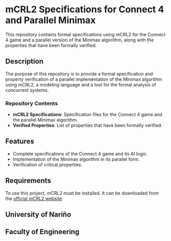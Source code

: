 # mCRL2 Specifications for Connect 4 and Parallel Minimax

This repository contains formal specifications using mCRL2 for the Connect 4 game and a parallel version of the Minimax algorithm, along with the properties that have been formally verified.

## Description

The purpose of this repository is to provide a formal specification and property verification of a parallel implementation of the Minimax algorithm using mCRL2, a modeling language and a tool for the formal analysis of concurrent systems.

### Repository Contents

- **mCRL2 Specifications**: Specification files for the Connect 4 game and the parallel Minimax algorithm.
- **Verified Properties**: List of properties that have been formally verified.

## Features

- Complete specifications of the Connect 4 game and its AI logic.
- Implementation of the Minimax algorithm in its parallel form.
- Verification of critical properties.

## Requirements

To use this project, mCRL2 must be installed. It can be downloaded from the [official mCRL2 website](https://www.mcrl2.org).

## University of Nariño
## Faculty of Engineering
